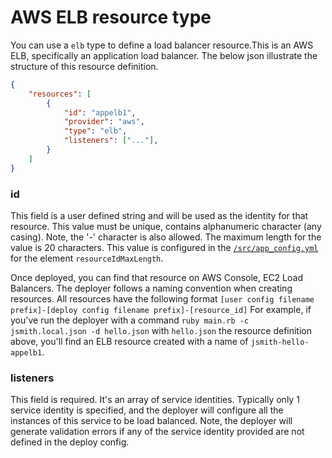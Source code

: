 # AWS ELB resource type

You can use a `elb` type to define a load balancer resource.This is an AWS ELB, specifically an application load balancer.
The below json illustrate the structure of this resource definition.

```json
{
    "resources": [
        {
            "id": "appelb1",
            "provider": "aws",
            "type": "elb",
            "listeners": ["..."],
        }
    ]
}
```

### id

This field is a user defined string and will be used as the identity for that resource.
This value must be unique, contains alphanumeric character (any casing). Note, the '-' character is also allowed.
The maximum length for the value is 20 characters. This value is configured in the [`/src/app_config.yml`](/src/app_config.yml) for the element `resourceIdMaxLength`.


Once deployed, you can find that resource on AWS Console, EC2 Load Balancers.
The deployer follows a naming convention when creating resources. All resources have the following format `[user config filename prefix]-[deploy config filename prefix]-[resource_id]`
For example, if you've run the deployer with a command `ruby main.rb -c jsmith.local.json -d hello.json` with `hello.json` the resource definition above, you'll find an ELB resource created with a name of `jsmith-hello-appelb1`.

### listeners

This field is required. It's an array of service identities. Typically only 1 service identity is specified, and the deployer will configure all the instances of this service to be load balanced.
Note, the deployer will generate validation errors if any of the service identity provided are not defined in the deploy config.
